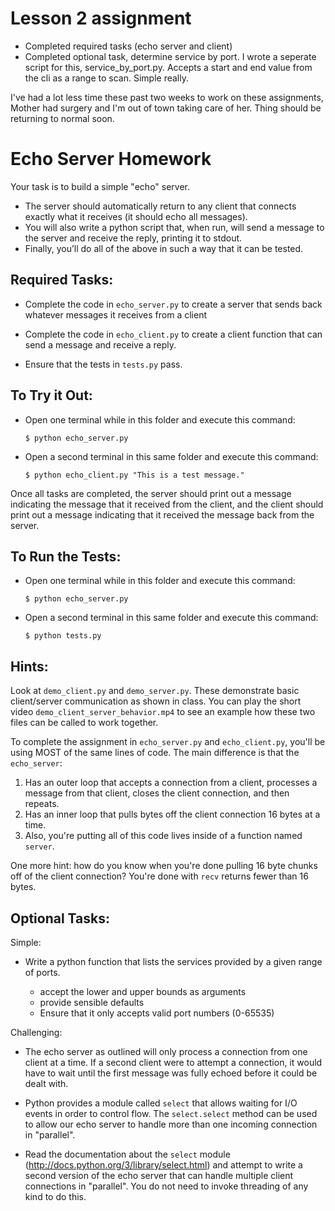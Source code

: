 # Lesson 2 assignment

* Completed required tasks (echo server and client)
* Completed optional task, determine service by port.  I wrote a seperate script for this, service_by_port.py.  Accepts a start and end value from the cli as a range to scan. Simple really.

I've had a lot less time these past two weeks to work on these assignments, Mother had
surgery and I'm out of town taking care of her.  Thing should be returning to normal
soon.

Echo Server Homework
==================

Your task is to build a simple "echo" server.

* The server should automatically return to any client that connects exactly what it receives (it should echo all messages).
* You will also write a python script that, when run, will send a message to the server and receive the reply, printing it to stdout.
* Finally, you’ll do all of the above in such a way that it can be tested.

Required Tasks:
---------------

* Complete the code in ``echo_server.py`` to create a server that sends back
  whatever messages it receives from a client

* Complete the code in ``echo_client.py`` to create a client function that
  can send a message and receive a reply.

* Ensure that the tests in ``tests.py`` pass.

To Try it Out:
--------------
* Open one terminal while in this folder and execute this command:

  `$ python echo_server.py`
   
* Open a second terminal in this same folder and execute this command:

  `$ python echo_client.py "This is a test message."`
  
Once all tasks are completed, the server should print out a message indicating the message that it received from the client, and the client should print out a message indicating that it received the message back from the server.

To Run the Tests:
-----------------

* Open one terminal while in this folder and execute this command:

    `$ python echo_server.py`

* Open a second terminal in this same folder and execute this command:

    `$ python tests.py`


Hints:
-----

Look at `demo_client.py` and `demo_server.py`. These demonstrate basic client/server communication as shown in class. You can play the short video `demo_client_server_behavior.mp4` to see an example how these two files can be called to work together.

To complete the assignment in `echo_server.py` and `echo_client.py`, you'll be using MOST of the same lines of code. The main difference is that the `echo_server`:

  1. Has an outer loop that accepts a connection from a client, processes a message from that client, closes the client connection, and then repeats.
  2. Has an inner loop that pulls bytes off the client connection 16 bytes at a time.
  3. Also, you're putting all of this code lives inside of a function named `server`.

One more hint: how do you know when you're done pulling 16 byte chunks off of the client connection? You're done with `recv` returns fewer than 16 bytes.


Optional Tasks:
---------------

Simple:

* Write a python function that lists the services provided by a given range of
  ports.
  
  * accept the lower and upper bounds as arguments
  * provide sensible defaults
  * Ensure that it only accepts valid port numbers (0-65535)

Challenging:

* The echo server as outlined will only process a connection from one client
  at a time. If a second client were to attempt a connection, it would have to
  wait until the first message was fully echoed before it could be dealt with.

*  Python provides a module called `select` that allows waiting for I/O events
  in order to control flow. The `select.select` method can be used to allow
  our echo server to handle more than one incoming connection in "parallel".

*  Read the documentation about the `select` module
  (http://docs.python.org/3/library/select.html) and attempt to write a second
  version of the echo server that can handle multiple client connections in
  "parallel".  You do not need to invoke threading of any kind to do this.

